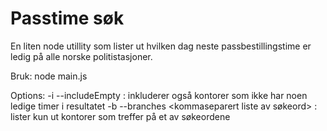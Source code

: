 # Passtime søk
En liten node utillity som lister ut hvilken dag neste passbestillingstime er ledig på alle norske politistasjoner.

Bruk:
node main.js

Options:
-i 
--includeEmpty : inkluderer også kontorer som ikke har noen ledige timer i resultatet
-b
--branches <kommaseparert liste av søkeord> : lister kun ut kontorer som treffer på et av søkeordene